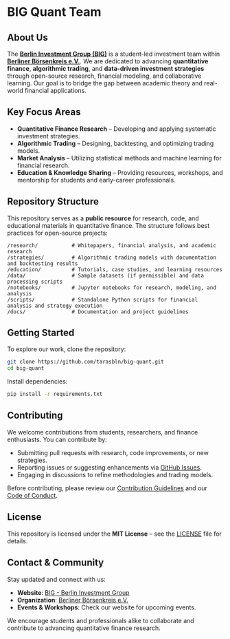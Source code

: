 # BIG Quant Team

## About Us

The **[Berlin Investment Group (BIG)](https://berliner-boersenkreis.de/big/)** is a student-led investment team within **[Berliner Börsenkreis e.V.](https://berliner-boersenkreis.de/)**. We are dedicated to advancing **quantitative finance**, **algorithmic trading**, and **data-driven investment strategies** through open-source research, financial modeling, and collaborative learning. Our goal is to bridge the gap between academic theory and real-world financial applications.

## Key Focus Areas

- **Quantitative Finance Research** – Developing and applying systematic investment strategies.
- **Algorithmic Trading** – Designing, backtesting, and optimizing trading models.
- **Market Analysis** – Utilizing statistical methods and machine learning for financial research.
- **Education & Knowledge Sharing** – Providing resources, workshops, and mentorship for students and early-career professionals.

## Repository Structure

This repository serves as a **public resource** for research, code, and educational materials in quantitative finance. The structure follows best practices for open-source projects:

```
/research/           # Whitepapers, financial analysis, and academic research
/strategies/         # Algorithmic trading models with documentation and backtesting results
/education/          # Tutorials, case studies, and learning resources
/data/               # Sample datasets (if permissible) and data processing scripts
/notebooks/          # Jupyter notebooks for research, modeling, and analysis
/scripts/            # Standalone Python scripts for financial analysis and strategy execution
/docs/               # Documentation and project guidelines
```

## Getting Started

To explore our work, clone the repository:

```bash
git clone https://github.com/tarasbln/big-quant.git
cd big-quant
```

Install dependencies:

```bash
pip install -r requirements.txt
```

## Contributing

We welcome contributions from students, researchers, and finance enthusiasts. You can contribute by:
- Submitting pull requests with research, code improvements, or new strategies.
- Reporting issues or suggesting enhancements via [GitHub Issues](https://github.com/tarasbln/big-quant/issues).
- Engaging in discussions to refine methodologies and trading models.

Before contributing, please review our [Contribution Guidelines](CONTRIBUTING.md) and our [Code of Conduct](CODE_OF_CONDUCT.md).

## License

This repository is licensed under the **MIT License** – see the [LICENSE](LICENSE) file for details.

## Contact & Community

Stay updated and connect with us:
- **Website**: [BIG - Berlin Investment Group](https://berliner-boersenkreis.de/big/)
- **Organization**: [Berliner Börsenkreis e.V.](https://berliner-boersenkreis.de/)
- **Events & Workshops**: Check our website for upcoming events.

We encourage students and professionals alike to collaborate and contribute to advancing quantitative finance research.